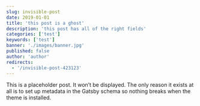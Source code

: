 ```yaml
---
slug: invisible-post
date: 2019-01-01
title: 'this post is a ghost'
description: 'this post has all of the right fields'
categories: ['test']
keywords: ['test']
banner: './images/banner.jpg'
published: false
author: 'author'
redirects:
  - '/invisible-post-423123'
---
```


This is a placeholder post. It won’t be displayed. The only reason it exists at all is to set up metadata in the Gatsby schema so nothing breaks when the theme is installed.

